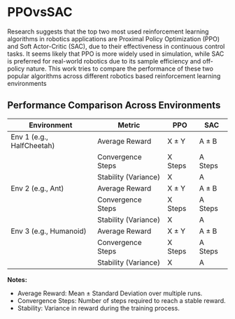 # PPOvsSAC
Research suggests that the top two most used reinforcement learning algorithms in robotics applications are Proximal Policy Optimization (PPO) and Soft Actor-Critic (SAC), due to their effectiveness in continuous control tasks. It seems likely that PPO is more widely used in simulation, while SAC is preferred for real-world robotics due to its sample efficiency and off-policy nature. This work tries to compare the performance of these two popular algorithms across different robotics based reinforcement learning environments

## Performance Comparison Across Environments  

| Environment            | Metric             | PPO           | SAC           |
|------------------------|--------------------|---------------|---------------|
| Env 1 (e.g., HalfCheetah) | Average Reward      | X ± Y         | A ± B         |
|                        | Convergence Steps   | X Steps       | A Steps       |
|                        | Stability (Variance)| X             | A             |
| Env 2 (e.g., Ant)      | Average Reward      | X ± Y         | A ± B         |
|                        | Convergence Steps   | X Steps       | A Steps       |
|                        | Stability (Variance)| X             | A             |
| Env 3 (e.g., Humanoid) | Average Reward      | X ± Y         | A ± B         |
|                        | Convergence Steps   | X Steps       | A Steps       |
|                        | Stability (Variance)| X             | A             |

**Notes:**  
- Average Reward: Mean ± Standard Deviation over multiple runs.  
- Convergence Steps: Number of steps required to reach a stable reward.  
- Stability: Variance in reward during the training process.  

